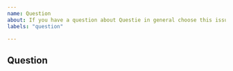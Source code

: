 ```yaml
---
name: Question
about: If you have a question about Questie in general choose this issue type.
labels: "question"

---
```

<!-- READ THIS FIRST

Hello, thanks for taking the time to contact us and ask a question!

Before you proceed, please verify that this is the most suiting issue type.

Questie is one of the most popular Classic WoW addons, with over 15M downloads. However, like almost all WoW addons, it's built and maintained by a team of volunteers. The current Questie team is:

* @BreakBB / TheCrux#1702 (Discord) - Development
* @drejjmit / Drejjmit#8241 (Discord) - Testing/Research

If you'd like to help, please consider making a donation. You can do so here: https://www.paypal.com/donate/?token=c--8f5sBBxgoYEaff48HWGa7A221vU8ZgSoG6sKvjGMKb5OrRQmvKdm9NsRp14CZpfIxcW&country.x=US&locale.x=US

You can also help as a tester, developer or translator, please join the Questie Discord here https://discord.gg/fYcQfv7

-->


## Question
<!-- Let us know what's on your heart. -->
